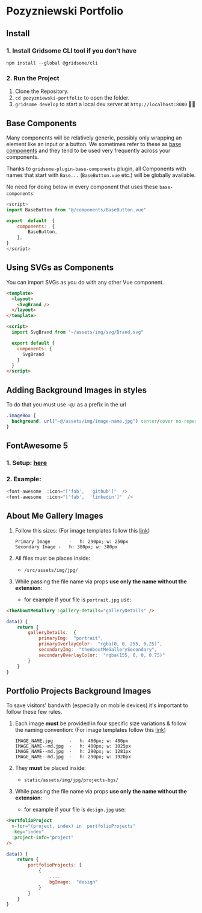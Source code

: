 # Pozyzniewski Portfolio

## Install

### 1. Install Gridsome CLI tool if you don't have

`npm install --global @gridsome/cli`

### 2. Run the Project

1. Clone the Repository.
2. `cd pozyzniewski-portfolio` to open the folder.
3. `gridsome develop` to start a local dev server at `http://localhost:8080` 🎉🙌

## Base Components

Many components will be relatively generic, possibly only wrapping an element like an input or a button. We sometimes refer to these as [base components](https://vuejs.org/v2/style-guide/#Base-component-names-strongly-recommended) and they tend to be used very frequently across your components.

Thanks to `gridsome-plugin-base-components` plugin, all Components with names that start with `Base...` (`BaseButton.vue` etc.) will be globally available.

No need for doing below in every component that uses these `base-components`:

```javascript
<script>
import BaseButton from "@/components/BaseButton.vue"

export  default  {
	components:  {
		BaseButton,
	},
}
</script>
```

## Using SVGs as Components

You can import SVGs as you do with any other Vue component.

```html
<template>
  <layout>
    <SvgBrand />
  </layout>
</template>

<script>
  import SvgBrand from "~/assets/img/svg/Brand.svg"

  export default {
    components: {
      SvgBrand
    }
  }
</script>
```

## Adding Background Images in styles

To do that you must use `~@/` as a prefix in the url

```css
.imageBox {
  background: url("~@/assets/img/image-name.jpg") center/cover no-repeat;
}
```

<!--
## GSAP & ScrollMagic

### 1. Setup:
```javascript
// main.js

// import { TweenMax } from "gsap/TweenMax" // This seems to be unnecessary
import  ScrollMagic  from  "scrollmagic"
import  "imports-loader?define=>false!scrollmagic/scrollmagic/uncompressed/plugins/animation.gsap"

// Load ScrollMagic's Indicators only on development environment
if (process.env.NODE_ENV  ===  "development") {
	require("imports-loader?define=>true!scrollmagic/scrollmagic/uncompressed/plugins/debug.addIndicators")
}

// Load any extra plugins from GreenSock like this:
// import SplitText from "../static/SplitText"

const  GSAPScrollMagic  =  {
	install(Vue)  {
		// GSAP
		Vue.prototype.$GSAP  =  {
			// TweenMax,
			TimelineMax,
			Linear,
			Power1,
			Power2,
			Power3,
			Back
		}

		// ScrollMagic
		Vue.prototype.$ScrollMagic  =  {
			Controller:  new  ScrollMagic.Controller(),
			Scene:  ScrollMagic.Scene
		}
	}
}

export  default  function(Vue,  {  router,  head,  isClient  })  {
	...
	// Add GSAP & ScrollMagic to the project
	Vue.use(GSAPScrollMagic)
}
```

### 2. Example:

```javascript
<script>
// inside any `.vue` file
export  default  {
	...
	mounted()  {
	// create a Tween
	const  testTween  =  new  this.$GSAP.TimelineMax()
	testTween
		.from(".smElement",  1.5,  { ease:  this.$GSAP.Power2.easeOut, opacity:  0  })
		.to(".smElement",  2,  { ease:  this.$GSAP.Back.easeInOut.config(5.2), fontSize:  "30px"  })
		.to(".smElement",  2,  { rotationY:  360  })

	// create a scene
	const  testScene  =  new  this.$ScrollMagic.Scene({
		triggerElement:  ".smElement",
		triggerHook:  0.7,
		duration:  300
	})
		.addIndicators() // TODO: Remove this line before sending to production
		.setTween(testTween)

	// Add the scene to the controller
	this.$ScrollMagic.Controller.addScene(testScene)
	}
}
</script>
```
-->

## FontAwesome 5

### 1. Setup: [here](https://gridsome.org/docs/assets-svg/#fontawesome-svg-icons)

### 2. Example:

```javascript
<font-awesome  :icon="['fab',  'github']"  />
<font-awesome  :icon="['fab',  'linkedin']"  />
```

## About Me Gallery Images

1.  Follow this sizes: (For image templates follow this [link](https://www.figma.com/file/FjVqnpkJ4mvdc3Y3CnFIDe/POzyzniewski_Portfolio_Project_Image_Breakpoints_Sizez_Template?node-id=0%3A1))

        Primary Image		-	h: 290px; w: 250px
        Secondary Image	-	h: 380px; w: 380px

2.  All files must be places inside:

    - `/src/assets/img/jpg/`

3.  While passing the file name via props **use only the name without the extension**:
    - for example if your file is `portrait.jpg` use:

```html
<TheAboutMeGallery :gallery-details="galleryDetails" />
```

```javascript
data() {
	return {
		galleryDetails:  {
			primaryImg:  "portrait",
			primaryOverlayColor:  "rgba(0, 0, 255, 0.25)",
			secondaryImg:  "theAboutMeGallerySecondary",
			secondaryOverlayColor:  "rgba(155, 0, 0, 0.75)"
		}
	}
}
```

## Portfolio Projects Background Images

To save visitors' bandwith (especially on mobile devices) it's important to follow these few rules.

1.  Each image **must** be provided in four specific size variations & follow the naming convention: (For image templates follow this [link](https://www.figma.com/file/FjVqnpkJ4mvdc3Y3CnFIDe/POzyzniewski_Portfolio_Project_Image_Breakpoints_Sizez_Template?node-id=0%3A1))

        IMAGE_NAME.jpg		-	h: 400px; w: 480px
        IMAGE_NAME--md.jpg	-	h: 400px; w: 1025px
        IMAGE_NAME--md.jpg	-	h: 290px; w: 1281px
        IMAGE_NAME--md.jpg	-	h: 290px; w: 1920px

2.  They **must** be placed inside:

    - `static/assets/img/jpg/projects-bgs/`

3.  While passing the file name via props **use only the name without the extension**:
    - for example if your file is `design.jpg` use:

```html
<PortfolioProject
  v-for="(project, index) in  portfolioProjects"
  :key="index"
  :project-info="project"
/>
```

```javascript
data() {
	return {
		portfolioProjects: [
			{
				....
				bgImage:  "design"
			}
		}
	}
}
```
